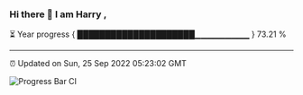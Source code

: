 ### Hi there 👋 I am Harry , 

⏳ Year progress { █████████████████████▁▁▁▁▁▁▁▁▁ } 73.21 %

---

⏰ Updated on Sun, 25 Sep 2022 05:23:02 GMT

![Progress Bar CI](https://github.com/duykhang68/duykhang68/workflows/Progress%20Bar%20CI/badge.svg)
